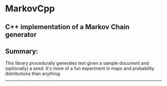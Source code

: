 # MarkovCpp
## C++ implementation of a Markov Chain generator

## Summary:
This library procedurally generates text given a sample document and (optionally) a seed. 
It's more of a fun experiment in maps and probability distributions than anything.

- - -

